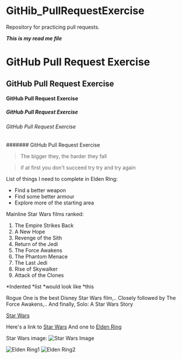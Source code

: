 # GitHib_PullRequestExercise
Repository for practicing pull requests.

**_This is my read me file_**

# GitHub Pull Request Exercise
## GitHub Pull Request Exercise
#### GitHub Pull Request Exercise
##### GitHub Pull Request Exercise
###### GitHub Pull Request Exercise
####### GitHub Pull Request Exercise

> The bigger they, the harder they fall

> if at first you don't succeed
> try
> try
> and try again

List of things I need to complete in Elden Ring:
* Find a better weapon
* Find some better armour
* Explore more of the starting area

Mainline Star Wars films ranked:
1. The Empire Strikes Back
2. A New Hope
3. Revenge of the Sith
4. Return of the Jedi
5. The Force Awakens
6. The Phantom Menace
7. The Last Jedi
8. Rise of Skywalker
9. Attack of the Clones

*Indented
 *list
  *would look like
   *this

Rogue One is the best Disney Star Wars film,..
Closely followed by The Force Awakens,..
And finally, Solo: A Star Wars Story

[Star Wars](https://www.starwars.com/)

Here's a link to [Star Wars][star-wars-link]
And one to [Elden Ring][elden-ring-link]

[star-wars-link]: https://www.starwars.com/
[elden-ring-link]: https://en.bandainamcoent.eu/elden-ring/elden-ring?gclid=Cj0KCQiA64GRBhCZARIsAHOLriKRVHrPLqAov6wGEo1v-TnzGaMF3qlbkk8e5vp1GhPOPrjrFzEWXNkaArlwEALw_wcB

Star Wars image:
![Star Wars Image](https://lumiere-a.akamaihd.net/v1/images/avco_payoff_1-sht_v7_lg_32e68793.jpeg?region=0%2C0%2C1620%2C2400&width=480)

![Elden Ring1][image 1]
![Elden Ring2][image 2]

[image 1]: https://games-b26f.kxcdn.com/wp-content/uploads/2021/10/elden-ring-button-03-1623460560664-770x470.jpg
[image 2]: https://cdn.vox-cdn.com/thumbor/pU89NfUAR323INaN97GU2sz7izU=/0x0:1920x1080/1070x602/filters:focal(807x387:1113x693):format(webp)/cdn.vox-cdn.com/uploads/chorus_image/image/70540556/ELDENRING_21_25120461292d8e6256c8.10110654.0.jpg
